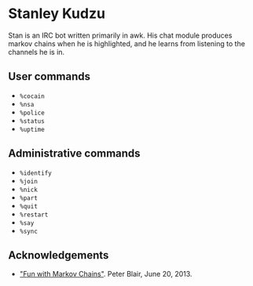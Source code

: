 Stanley Kudzu
=============

Stan is an IRC bot written primarily in awk. His chat module produces markov
chains when he is highlighted, and he learns from listening to the channels he
is in.

User commands
--------------

* `%cocain`
* `%nsa`
* `%police`
* `%status`
* `%uptime`

Administrative commands
-----------------------
* `%identify`
* `%join`
* `%nick`
* `%part`
* `%quit`
* `%restart`
* `%say`
* `%sync`

Acknowledgements
----------------
* ["Fun with Markov Chains"](http://petermblair.com/2013/06/fun-with-markov-chains/). Peter Blair, June 20, 2013.
